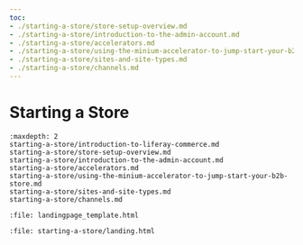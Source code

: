 ```yaml
---
toc:
- ./starting-a-store/store-setup-overview.md
- ./starting-a-store/introduction-to-the-admin-account.md
- ./starting-a-store/accelerators.md
- ./starting-a-store/using-the-minium-accelerator-to-jump-start-your-b2b-store.md
- ./starting-a-store/sites-and-site-types.md
- ./starting-a-store/channels.md
---
```

# Starting a Store

```{toctree}
:maxdepth: 2
starting-a-store/introduction-to-liferay-commerce.md
starting-a-store/store-setup-overview.md
starting-a-store/introduction-to-the-admin-account.md
starting-a-store/accelerators.md
starting-a-store/using-the-minium-accelerator-to-jump-start-your-b2b-store.md
starting-a-store/sites-and-site-types.md
starting-a-store/channels.md
```

```{raw} html
:file: landingpage_template.html
```

```{raw} html
:file: starting-a-store/landing.html
```
